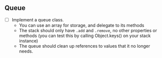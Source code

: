 ## Queue
* [ ] Implement a queue class.
  * You can use an array for storage, and delegate to its methods
  * The stack should only have `.add` and `.remove`, no other properties or methods (you can test this by calling Object.keys() on your stack instance)
  * The queue should clean up references to values that it no longer needs.
